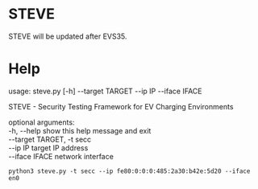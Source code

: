 # STEVE
STEVE will be updated after EVS35.
  
# Help 
usage: steve.py [-h] --target TARGET --ip IP --iface IFACE
  
STEVE - Security Testing Framework for EV Charging Environments
  
optional arguments:  
  -h, --help            show this help message and exit  
  --target TARGET, -t   secc  
  --ip IP               target IP address  
  --iface IFACE         network interface  
  
```
python3 steve.py -t secc --ip fe80:0:0:0:485:2a30:b42e:5d20 --iface en0  
```


